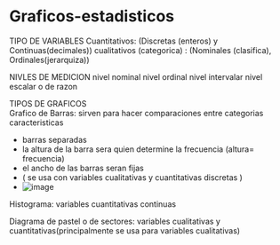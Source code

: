 # Graficos-estadisticos

TIPO DE VARIABLES
Cuantitativos: (Discretas (enteros) y Continuas(decimales))
cualitativos (categorica) : (Nominales (clasifica), Ordinales(jerarquiza))

NIVLES DE MEDICION
nivel nominal
nivel ordinal 
nivel intervalar
nivel escalar o de razon

TIPOS DE GRAFICOS   
Grafico de Barras: sirven para hacer comparaciones entre categorias
caracteristicas
- barras separadas
- la altura de la barra sera quien determine la frecuencia (altura= frecuencia)
- el ancho de las barras seran fijas 
- ( se usa con variables cualitativas y cuantitativas discretas )
- ![image](https://github.com/user-attachments/assets/c329b68d-4952-4fe1-8eee-c47a67d44306)



Histograma:
variables cuantitativas continuas

Diagrama de pastel o de sectores:
variables cualitativas y cuantitativas(principalmente se usa para variables cualitativas)
